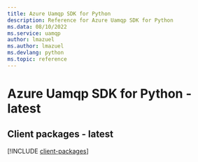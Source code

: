 ```yaml
---
title: Azure Uamqp SDK for Python
description: Reference for Azure Uamqp SDK for Python
ms.data: 08/10/2022
ms.service: uamqp
author: lmazuel
ms.author: lmazuel
ms.devlang: python
ms.topic: reference
---
```

# Azure Uamqp SDK for Python - latest

## Client packages - latest
[!INCLUDE [client-packages](uamqp-client-index.md)]